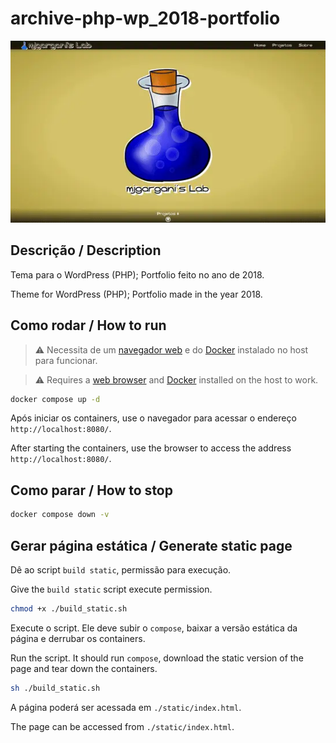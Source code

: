 # archive-php-wp_2018-portfolio

![thumbnail](thumbnail.webp)

## Descrição / Description

Tema para o WordPress (PHP);
Portfolio feito no ano de 2018.

Theme for WordPress (PHP);
Portfolio made in the year 2018.

## Como rodar / How to run

> ⚠️ Necessita de um [navegador web](https://www.mozilla.org/pt-BR/firefox/download/thanks/) e do [Docker](https://docs.docker.com/engine/install/) instalado no host para funcionar.

> ⚠️ Requires a [web browser](https://www.mozilla.org/pt-BR/firefox/download/thanks/) and [Docker](https://docs.docker.com/engine/install/) installed on the host to work.

```bash
docker compose up -d
```

Após iniciar os containers, use o navegador para acessar o endereço `http://localhost:8080/`.

After starting the containers, use the browser to access the address `http://localhost:8080/`.

## Como parar / How to stop

```bash
docker compose down -v
```

## Gerar página estática / Generate static page

Dê ao script `build static`, permissão para execução.

Give the `build static` script execute permission.

```bash
chmod +x ./build_static.sh
```

Execute o script. Ele deve subir o `compose`, baixar a versão estática da página e derrubar os containers.

Run the script. It should run `compose`, download the static version of the page and tear down the containers.

```bash
sh ./build_static.sh
```

A página poderá ser acessada em `./static/index.html`.

The page can be accessed from `./static/index.html`.
